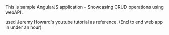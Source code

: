 This is sample AngularJS application - Showcasing CRUD operations using webAPI.

used Jeremy Howard's youtube tutorial as reference. (End to end web app in under an hour)

